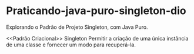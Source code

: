 # Praticando-java-puro-singleton-dio
Explorando o Padrão de Projeto Singleton, com Java Puro.

<<Padrão Criacional>>
Singleton
Permitir a criação de uma única instância de uma classe e fornecer um modo para recuperá-la.
